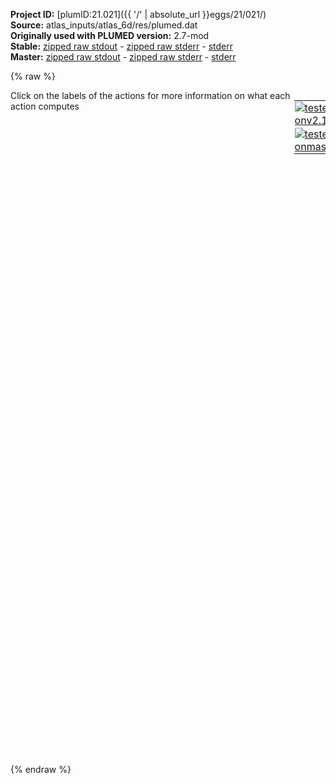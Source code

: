 **Project ID:** [plumID:21.021]({{ '/' | absolute_url }}eggs/21/021/)  
**Source:** atlas_inputs/atlas_6d/res/plumed.dat  
**Originally used with PLUMED version:** 2.7-mod  
**Stable:** [zipped raw stdout](plumed.dat.plumed.stdout.txt.zip) - [zipped raw stderr](plumed.dat.plumed.stderr.txt.zip) - [stderr](plumed.dat.plumed.stderr)  
**Master:** [zipped raw stdout](plumed.dat.plumed_master.stdout.txt.zip) - [zipped raw stderr](plumed.dat.plumed_master.stderr.txt.zip) - [stderr](plumed.dat.plumed_master.stderr)  

{% raw %}
<div style="width: 100%; float:left">
<div style="width: 90%; float:left" id="value_details_data/atlas_inputs/atlas_6d/res/plumed.dat"> Click on the labels of the actions for more information on what each action computes </div>
<div style="width: 10%; float:left"><table><tr><td style="padding:1px"><a href="plumed.dat.plumed.stderr"><img src="https://img.shields.io/badge/v2.10-failed-red.svg" alt="tested onv2.10" /></a></td></tr><tr><td style="padding:1px"><a href="plumed.dat.plumed_master.stderr"><img src="https://img.shields.io/badge/master-failed-red.svg" alt="tested onmaster" /></a></td></tr></table></div></div>
<pre style="width=97%;">
<span style="color:blue" class="comment">#</span>
<span class="plumedtooltip" style="color:green">UNITS<span class="right">This command sets the internal units for the code. <a href="https://www.plumed.org/doc-master/user-doc/html/_u_n_i_t_s.html" style="color:green">More details</a><i></i></span></span> <span class="plumedtooltip">NATURAL<span class="right"> use natural units<i></i></span></span>
<br/><span style="display:none;" id="data/atlas_inputs/atlas_6d/res/plumed.dat">The UNITS action with label <b></b> calculates something</span><b name="data/atlas_inputs/atlas_6d/res/plumed.datd1" onclick='showPath("data/atlas_inputs/atlas_6d/res/plumed.dat","data/atlas_inputs/atlas_6d/res/plumed.datd1","data/atlas_inputs/atlas_6d/res/plumed.datd1","brown")'>d1</b>: <span class="plumedtooltip" style="color:green">DISTANCE<span class="right">Calculate the distance between a pair of atoms. <a href="https://www.plumed.org/doc-master/user-doc/html/_d_i_s_t_a_n_c_e.html" style="color:green">More details</a><i></i></span></span> <span class="plumedtooltip">ATOMS<span class="right">the pair of atom that we are calculating the distance between<i></i></span></span>=1,2 <span class="plumedtooltip">COMPONENTS<span class="right"> calculate the x, y and z components of the distance separately and store them as label<i></i></span></span>
<span style="display:none;" id="data/atlas_inputs/atlas_6d/res/plumed.datd1">The DISTANCE action with label <b>d1</b> calculates the following quantities:<table  align="center" frame="void" width="95%" cellpadding="5%"><tr><td width="5%"><b> Quantity </b>  </td><td><b> Description </b> </td></tr><tr><td width="5%">d1.x</td><td>the x-component of the vector connecting the two atoms</td></tr><tr><td width="5%">d1.y</td><td>the y-component of the vector connecting the two atoms</td></tr><tr><td width="5%">d1.z</td><td>the z-component of the vector connecting the two atoms</td></tr><tr><td width="5%">d1.value</td><td>the DISTANCE between this pair of atoms</td></tr></table></span><b name="data/atlas_inputs/atlas_6d/res/plumed.datd2" onclick='showPath("data/atlas_inputs/atlas_6d/res/plumed.dat","data/atlas_inputs/atlas_6d/res/plumed.datd2","data/atlas_inputs/atlas_6d/res/plumed.datd2","brown")'>d2</b>: <span class="plumedtooltip" style="color:green">DISTANCE<span class="right">Calculate the distance between a pair of atoms. <a href="https://www.plumed.org/doc-master/user-doc/html/_d_i_s_t_a_n_c_e.html" style="color:green">More details</a><i></i></span></span> <span class="plumedtooltip">ATOMS<span class="right">the pair of atom that we are calculating the distance between<i></i></span></span>=1,3 <span class="plumedtooltip">COMPONENTS<span class="right"> calculate the x, y and z components of the distance separately and store them as label<i></i></span></span>
<br/><span style="display:none;" id="data/atlas_inputs/atlas_6d/res/plumed.datd2">The DISTANCE action with label <b>d2</b> calculates the following quantities:<table  align="center" frame="void" width="95%" cellpadding="5%"><tr><td width="5%"><b> Quantity </b>  </td><td><b> Description </b> </td></tr><tr><td width="5%">d2.x</td><td>the x-component of the vector connecting the two atoms</td></tr><tr><td width="5%">d2.y</td><td>the y-component of the vector connecting the two atoms</td></tr><tr><td width="5%">d2.z</td><td>the z-component of the vector connecting the two atoms</td></tr><tr><td width="5%">d2.value</td><td>the DISTANCE between this pair of atoms</td></tr></table></span><b name="data/atlas_inputs/atlas_6d/res/plumed.datff" onclick='showPath("data/atlas_inputs/atlas_6d/res/plumed.dat","data/atlas_inputs/atlas_6d/res/plumed.datff","data/atlas_inputs/atlas_6d/res/plumed.datff","brown")'>ff</b>: <span class="plumedtooltip" style="color:green">MATHEVAL<span class="right">An alias to the CUSTOM function that can also be used to calaculate combinations of variables using a custom expression. <a href="https://www.plumed.org/doc-master/user-doc/html/_m_a_t_h_e_v_a_l.html" style="color:green">More details</a><i></i></span></span> <span class="plumedtooltip">ARG<span class="right">the values input to this function<i></i></span></span>=<b name="data/atlas_inputs/atlas_6d/res/plumed.datd1">d1.x</b>,<b name="data/atlas_inputs/atlas_6d/res/plumed.datd1">d1.y</b>,<b name="data/atlas_inputs/atlas_6d/res/plumed.datd1">d1.z</b>,<b name="data/atlas_inputs/atlas_6d/res/plumed.datd2">d2.x</b>,<b name="data/atlas_inputs/atlas_6d/res/plumed.datd2">d2.y</b>,<b name="data/atlas_inputs/atlas_6d/res/plumed.datd2">d2.z</b> <span class="plumedtooltip">VAR<span class="right">the names to give each of the arguments in the function<i></i></span></span>=x0,x1,x2,x3,x4,x5 <span class="plumedtooltip">PERIODIC<span class="right">if the output of your function is periodic then you should specify the periodicity of the function<i></i></span></span>=NO <span class="plumedtooltip">FUNC<span class="right">the function you wish to evaluate<i></i></span></span>=10.0*exp(-4.0*(x0-1.0)^2-4.0*(x1-1.0)^2-4.0*(x2-1.0)^2-4.0*(x3-1.0)^2-4.0*(x4-1.0)^2-4.0*(x5-1.0)^2)+10.0*exp(-4.0*(x0-1.0)^2-4.0*(x1-1.0)^2-4.0*(x2-1.0)^2-4.0*(x3-1.0)^2-4.0*(x4-1.0)^2-4.0*(x5+1.0)^2)+10.0*exp(-4.0*(x0-1.0)^2-4.0*(x1-1.0)^2-4.0*(x2-1.0)^2-4.0*(x3-1.0)^2-4.0*(x4+1.0)^2-4.0*(x5-1.0)^2)+10.0*exp(-4.0*(x0-1.0)^2-4.0*(x1-1.0)^2-4.0*(x2-1.0)^2-4.0*(x3+1.0)^2-4.0*(x4-1.0)^2-4.0*(x5+1.0)^2)+10.0*exp(-4.0*(x0-1.0)^2-4.0*(x1-1.0)^2-4.0*(x2+1.0)^2-4.0*(x3-1.0)^2-4.0*(x4+1.0)^2-4.0*(x5-1.0)^2)+10.0*exp(-4.0*(x0-1.0)^2-4.0*(x1+1.0)^2-4.0*(x2-1.0)^2-4.0*(x3+1.0)^2-4.0*(x4-1.0)^2-4.0*(x5+1.0)^2)+10.0*exp(-4.0*(x0+1.0)^2-4.0*(x1-1.0)^2-4.0*(x2+1.0)^2-4.0*(x3-1.0)^2-4.0*(x4+1.0)^2-4.0*(x5-1.0)^2)+10.0/(1.0/((5.0*x0+5.0)^2+(5.0*x1-5.0)^2+(5.0*x2+5.0)^2+(5.0*x3-5.0)^2+(5.0*x4+5.0)^2+(5.0*x5-5.0)^2+1)+1.0/((5.0*x0-5.0)^2+(5.0*x1+5.0)^2+(5.0*x2-5.0)^2+(5.0*x3+5.0)^2+(5.0*x4-5.0)^2+(5.0*x5+5.0)^2+1)+1.0/((5.0*x0-5.0)^2+(5.0*x1-5.0)^2+(5.0*x2+5.0)^2+(5.0*x3-5.0)^2+(5.0*x4+5.0)^2+(5.0*x5-5.0)^2+1)+1.0/((5.0*x0-5.0)^2+(5.0*x1-5.0)^2+(5.0*x2-5.0)^2+(5.0*x3+5.0)^2+(5.0*x4-5.0)^2+(5.0*x5+5.0)^2+1)+1.0/((5.0*x0-5.0)^2+(5.0*x1-5.0)^2+(5.0*x2-5.0)^2+(5.0*x3-5.0)^2+(5.0*x4+5.0)^2+(5.0*x5-5.0)^2+1)+1.0/((5.0*x0-5.0)^2+(5.0*x1-5.0)^2+(5.0*x2-5.0)^2+(5.0*x3-5.0)^2+(5.0*x4-5.0)^2+(5.0*x5+5.0)^2+1)+1.0/((5.0*x0-5.0)^2+(5.0*x1-5.0)^2+(5.0*x2-5.0)^2+(5.0*x3-5.0)^2+(5.0*x4-5.0)^2+(5.0*x5-5.0)^2+1)+1.0/((-2.04124145231931*x0-1.40824829046386*x1+1.40824829046386*x2-1.40824829046386*x3+1.40824829046386*x4+3.59175170953614*x5)^2.0+(-2.04124145231931*x0-1.40824829046386*x1+1.40824829046386*x2+3.59175170953614*x3+1.40824829046386*x4-1.40824829046386*x5)^2.0+(-2.04124145231931*x0+3.59175170953614*x1+1.40824829046386*x2-1.40824829046386*x3+1.40824829046386*x4-1.40824829046386*x5)^2.0+(-0.408248290463863*x0+0.408248290463863*x1-0.408248290463863*x2+0.408248290463863*x3-0.408248290463863*x4+0.408248290463863*x5)^8.0+(2.04124145231931*x0+1.40824829046386*x1-1.40824829046386*x2+1.40824829046386*x3+3.59175170953614*x4+1.40824829046386*x5)^2.0+(2.04124145231931*x0+1.40824829046386*x1+3.59175170953614*x2+1.40824829046386*x3-1.40824829046386*x4+1.40824829046386*x5)^2.0)+1.0/((-0.447213595499958*x1+0.447213595499958*x2-0.447213595499958*x3+0.447213595499958*x4-0.447213595499958*x5)^8.0+(-2.23606797749979*x0+1.0*x1-1.0*x2+1.0*x3+4.0*x4+1.0*x5+2.23606797749979)^2.0+(-2.23606797749979*x0+1.0*x1+4.0*x2+1.0*x3-1.0*x4+1.0*x5+2.23606797749979)^2.0+(2.23606797749979*x0-1.0*x1+1.0*x2-1.0*x3+1.0*x4+4.0*x5-2.23606797749979)^2.0+(2.23606797749979*x0-1.0*x1+1.0*x2+4.0*x3+1.0*x4-1.0*x5-2.23606797749979)^2.0+(2.23606797749979*x0+4.0*x1+1.0*x2-1.0*x3+1.0*x4-1.0*x5-2.23606797749979)^2.0)+1.0/((5.0*x1-5.0)^2.0+(-0.5*x2+0.5*x3-0.5*x4+0.5*x5)^8.0+(-2.5*x0+1.25*x2-1.25*x3+1.25*x4+3.75*x5+2.5)^2.0+(-2.5*x0+1.25*x2+3.75*x3+1.25*x4-1.25*x5+2.5)^2.0+(2.5*x0-1.25*x2+1.25*x3+3.75*x4+1.25*x5-2.5)^2.0+(2.5*x0+3.75*x2+1.25*x3-1.25*x4+1.25*x5-2.5)^2.0)+1.0/((5.0*x1-5.0)^2.0+(5.0*x3-5.0)^2.0+(5.0*x5-5.0)^2.0+(-0.577350269189626*x0-0.577350269189626*x2-0.577350269189626*x4)^8.0+(2.88675134594813*x0-3.94337567297407*x2+1.05662432702593*x4)^2.0+(2.88675134594813*x0+1.05662432702593*x2-3.94337567297407*x4)^2.0)+1.0/((5.0*x1-5.0)^2.0+(5.0*x2-5.0)^2.0+(-0.577350269189626*x3+0.577350269189626*x4-0.577350269189626*x5)^8.0+(-2.88675134594813*x0+1.66666666666667*x3+3.33333333333333*x4+1.66666666666667*x5+2.88675134594813)^2.0+(2.88675134594813*x0-1.66666666666667*x3+1.66666666666667*x4+3.33333333333333*x5-2.88675134594813)^2.0+(2.88675134594813*x0+3.33333333333333*x3+1.66666666666667*x4-1.66666666666667*x5-2.88675134594813)^2.0)+1.0/((5.0*x1-5.0)^2.0+(5.0*x2-5.0)^2.0+(5.0*x3-5.0)^2.0+(-0.707106781186548*x4+0.707106781186548*x5)^8.0+(-3.53553390593274*x0+2.5*x4+2.5*x5+3.53553390593274)^2.0+(3.53553390593274*x0+2.5*x4+2.5*x5-3.53553390593274)^2.0)+1.0/(1.0*(-x5)^8.0+(5.0*x0-5.0)^2.0+(5.0*x1-5.0)^2.0+(5.0*x2-5.0)^2.0+(5.0*x3-5.0)^2.0+(5.0*x4-5.0)^2.0))

<span style="display:none;" id="data/atlas_inputs/atlas_6d/res/plumed.datff">The MATHEVAL action with label <b>ff</b> calculates the following quantities:<table  align="center" frame="void" width="95%" cellpadding="5%"><tr><td width="5%"><b> Quantity </b>  </td><td><b> Description </b> </td></tr><tr><td width="5%">ff.value</td><td>an arbitrary function</td></tr></table></span><b name="data/atlas_inputs/atlas_6d/res/plumed.datbb" onclick='showPath("data/atlas_inputs/atlas_6d/res/plumed.dat","data/atlas_inputs/atlas_6d/res/plumed.datbb","data/atlas_inputs/atlas_6d/res/plumed.datbb","brown")'>bb</b>: <span class="plumedtooltip" style="color:green">BIASVALUE<span class="right">Takes the value of one variable and use it as a bias <a href="https://www.plumed.org/doc-master/user-doc/html/_b_i_a_s_v_a_l_u_e.html" style="color:green">More details</a><i></i></span></span> <span class="plumedtooltip">ARG<span class="right">the labels of the scalar/vector arguments whose values will be used as a bias on the system<i></i></span></span>=<b name="data/atlas_inputs/atlas_6d/res/plumed.datff">ff</b>

<span style="display:none;" id="data/atlas_inputs/atlas_6d/res/plumed.datbb">The BIASVALUE action with label <b>bb</b> calculates the following quantities:<table  align="center" frame="void" width="95%" cellpadding="5%"><tr><td width="5%"><b> Quantity </b>  </td><td><b> Description </b> </td></tr><tr><td width="5%">bb.bias</td><td>the instantaneous value of the bias potential</td></tr><tr><td width="5%">bb._bias</td><td>one or multiple instances of this quantity can be referenced elsewhere in the input file</td></tr></table></span><b name="data/atlas_inputs/atlas_6d/res/plumed.datat" onclick='showPath("data/atlas_inputs/atlas_6d/res/plumed.dat","data/atlas_inputs/atlas_6d/res/plumed.datat","data/atlas_inputs/atlas_6d/res/plumed.datat","brown")'>at</b>: <span class="plumedtooltip" style="color:green">ATLAS<span class="right">This action is not part of PLUMED and was included by using a LOAD command <a href="https://www.plumed.org/doc-master/user-doc/html/_l_o_a_d.html" style="color:green">More details</a><i></i></span></span> ...
ARG=<b name="data/atlas_inputs/atlas_6d/res/plumed.datd1">d1.x</b>,<b name="data/atlas_inputs/atlas_6d/res/plumed.datd1">d1.y</b>,<b name="data/atlas_inputs/atlas_6d/res/plumed.datd1">d1.z</b>,<b name="data/atlas_inputs/atlas_6d/res/plumed.datd2">d2.x</b>,<b name="data/atlas_inputs/atlas_6d/res/plumed.datd2">d2.y</b>,<b name="data/atlas_inputs/atlas_6d/res/plumed.datd2">d2.z</b> REFERENCE=cluster.dat PACE=500
SIGMA=0.2 BIASFACTOR=15 HEIGHT=3.0
GRID_MAX=10.0 GRID_BIN=500 TEMP=1.0 TRUNCATE_GRIDS
REGULARISE=1E-10
ADAPTIVE_WALL=1.0
STATIC_WALL=0.0
...
<br/><span class="plumedtooltip" style="color:green">PRINT<span class="right">Print quantities to a file. <a href="https://www.plumed.org/doc-master/user-doc/html/_p_r_i_n_t.html" style="color:green">More details</a><i></i></span></span> <span class="plumedtooltip">ARG<span class="right">the labels of the values that you would like to print to the file<i></i></span></span>=at_adaptive_wall <span class="plumedtooltip">FILE<span class="right">the name of the file on which to output these quantities<i></i></span></span>=at.wall <span class="plumedtooltip">STRIDE<span class="right"> the frequency with which the quantities of interest should be output<i></i></span></span>=500
<span class="plumedtooltip" style="color:green">PRINT<span class="right">Print quantities to a file. <a href="https://www.plumed.org/doc-master/user-doc/html/_p_r_i_n_t.html" style="color:green">More details</a><i></i></span></span> <span class="plumedtooltip">ARG<span class="right">the labels of the values that you would like to print to the file<i></i></span></span>=at,at_wtfact <span class="plumedtooltip">FILE<span class="right">the name of the file on which to output these quantities<i></i></span></span>=at.gbias <span class="plumedtooltip">STRIDE<span class="right"> the frequency with which the quantities of interest should be output<i></i></span></span>=500
<span class="plumedtooltip" style="color:green">PRINT<span class="right">Print quantities to a file. <a href="https://www.plumed.org/doc-master/user-doc/html/_p_r_i_n_t.html" style="color:green">More details</a><i></i></span></span> <span class="plumedtooltip">ARG<span class="right">the labels of the values that you would like to print to the file<i></i></span></span>=<b name="data/atlas_inputs/atlas_6d/res/plumed.datd1">d1.x</b>,<b name="data/atlas_inputs/atlas_6d/res/plumed.datd1">d1.y</b>,<b name="data/atlas_inputs/atlas_6d/res/plumed.datd1">d1.z</b>,<b name="data/atlas_inputs/atlas_6d/res/plumed.datd2">d2.x</b>,<b name="data/atlas_inputs/atlas_6d/res/plumed.datd2">d2.y</b>,<b name="data/atlas_inputs/atlas_6d/res/plumed.datd2">d2.z</b> <span class="plumedtooltip">FILE<span class="right">the name of the file on which to output these quantities<i></i></span></span>=colvar <span class="plumedtooltip">STRIDE<span class="right"> the frequency with which the quantities of interest should be output<i></i></span></span>=500
</pre>
{% endraw %}
